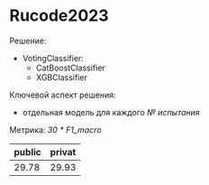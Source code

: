 # Rucode2023

Решение:
- VotingClassifier:
  - СatBoostClassifier
  - XGBClassifier

Ключевой аспект решения:
- отдельная модель для каждого *№ испытания*

Метрика: *30 * F1_macro*

|public|privat|
|------|------|
|29.78 |29.93 |
